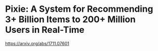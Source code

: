 # Pixie: A System for Recommending 3+ Billion Items to 200+ Million Users in Real-Time


https://arxiv.org/abs/1711.07601